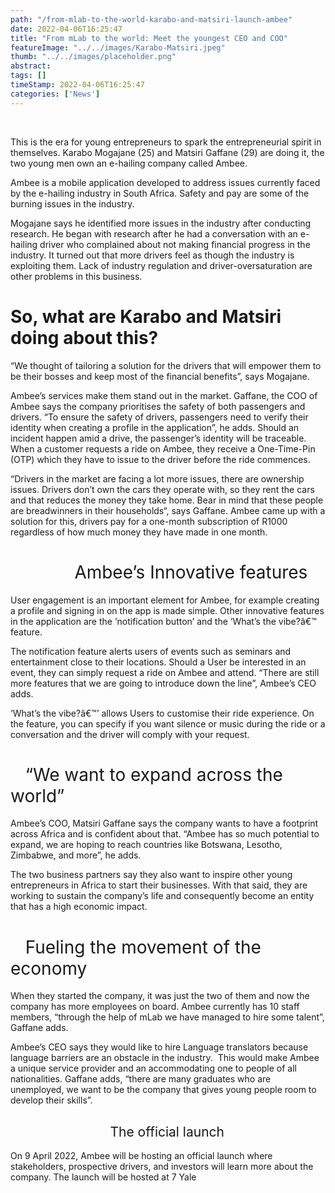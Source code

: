 ```yaml
---
path: "/from-mlab-to-the-world-karabo-and-matsiri-launch-ambee" 
date: 2022-04-06T16:25:47 
title: "From mLab to the world: Meet the youngest CEO and COO" 
featureImage: "../../images/Karabo-Matsiri.jpeg"
thumb: "../../images/placeholder.png" 
abstract:  
tags: [] 
timeStamp: 2022-04-06T16:25:47 
categories: ['News'] 
---
```


<p>&nbsp;</p>
<p style="text-align: left;"><span style="font-weight: 400;">This is the era for young entrepreneurs to spark the entrepreneurial spirit in themselves. Karabo Mogajane (25) and Matsiri Gaffane (29) are doing it, the two young men own an e-hailing company called Ambee. </span></p>
<p style="text-align: left;"><span style="font-weight: 400;">Ambee is a mobile application developed to address issues currently faced by the e-hailing industry in South Africa. Safety and pay are some of the burning issues in the industry.</span></p>
<p style="text-align: left;"><span style="font-weight: 400;">Mogajane says he identified more issues in the industry after conducting research. He began with research after he had a conversation with an e-hailing driver who complained about not making financial progress in the industry. It turned out that more drivers feel as though the industry is exploiting them. Lack of industry regulation and driver-oversaturation are other problems in this business.</span></p>
<h1><strong>So, what are Karabo and Matsiri doing about this?</strong></h1>
<p style="text-align: left;"><span style="font-weight: 400;">&#8220;We thought of tailoring a solution for the drivers that will empower them to be their bosses and keep most of the financial benefits&#8221;, says Mogajane. </span></p>
<p style="text-align: left;"><span style="font-weight: 400;">Ambee&#8217;s services make them stand out in the market. Gaffane, the COO of Ambee says the company prioritises the safety of both passengers and drivers. &#8220;To ensure the safety of drivers, passengers need to verify their identity when creating a profile in the application&#8221;, he adds. Should an incident happen amid a drive, the passenger&#8217;s identity will be traceable. When a customer requests a ride on Ambee, they receive a One-Time-Pin (OTP) which they have to issue to the driver before the ride commences.</span></p>
<p style="text-align: left;"><span style="font-weight: 400;">&#8220;Drivers in the market are facing a lot more issues, there are ownership issues. Drivers don&#8217;t own the cars they operate with, so they rent the cars and that reduces the money they take home. Bear in mind that these people are breadwinners in their households&#8220;, says Gaffane. Ambee came up with a solution for this, drivers pay for a one-month subscription of R1000 regardless of how much money they have made in one month. </span></p>
<h1 style="text-align: left;"><span style="font-weight: 400;">             Ambee&#8217;s Innovative features</span></h1>
<p style="text-align: left;"><span style="font-weight: 400;">User engagement is an important element for Ambee, for example creating a profile and signing in on the app is made simple. Other innovative features in the application are the &#8216;notification button&#8217; and the &#8216;What&#8217;s the vibe?â€™ feature. </span></p>
<p style="text-align: left;"><span style="font-weight: 400;">The notification feature alerts users of events such as seminars and entertainment close to their locations. Should a User be interested in an event, they can simply request a ride on Ambee and attend. &#8220;There are still more features that we are going to introduce down the line&#8221;, Ambee&#8217;s CEO adds. </span></p>
<p style="text-align: left;"><span style="font-weight: 400;">&#8216;What&#8217;s the vibe?â€™&#8217; allows Users to customise their ride experience. On the feature, you can specify if you want silence or music during the ride or a conversation and the driver will comply with your request. </span></p>
<h1 style="text-align: left;"><span style="font-weight: 400;">   &#8220;We want to expand across the world&#8221;</span></h1>
<p style="text-align: left;"><span style="font-weight: 400;">Ambee&#8217;s COO, Matsiri Gaffane says the company wants to have a footprint across Africa and is confident about that. &#8220;Ambee has so much potential to expand, we are hoping to reach countries like Botswana, Lesotho, Zimbabwe, and more&#8221;, he adds. </span></p>
<p style="text-align: left;"><span style="font-weight: 400;">The two business partners say they also want to inspire other young entrepreneurs in Africa to start their businesses. With that said, they are working to sustain the company&#8217;s life and consequently become an entity that has a high economic impact. </span></p>
<h1 style="text-align: left;"><span style="font-weight: 400;">   Fueling the movement of the economy</span></h1>
<p style="text-align: left;"><span style="font-weight: 400;">When they started the company, it was just the two of them and now the company has more employees on board. Ambee currently has 10 staff members, &#8220;through the help of mLab we have managed to hire some talent&#8221;, Gaffane adds. </span></p>
<p style="text-align: left;"><span style="font-weight: 400;">Ambee&#8217;s CEO says they would like to hire Language translators because language barriers are an obstacle in the industry.  This would make Ambee a unique service provider and an accommodating one to people of all nationalities. Gaffane adds, &#8220;there are many graduates who are unemployed, we want to be the company that gives young people room to develop their skills&#8221;.</span></p>
<h2 style="text-align: left;"><span style="font-weight: 400;">                           The official launch</span></h2>
<p style="text-align: left;"><span style="font-weight: 400;">On 9 April 2022, Ambee will be hosting an official launch where stakeholders, prospective drivers, and investors will learn more about the company. The launch will be hosted at 7 Yale </span></p>
